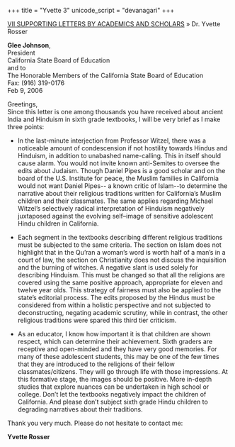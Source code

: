 +++
title = "Yvette 3"
unicode_script = "devanagari"
+++


[VII SUPPORTING LETTERS BY ACADEMICS AND SCHOLARS](/web/20110525204802/http://www.letindiadevelop.org/irochtc/07.shtml) » Dr. Yvette Rosser


**Glee Johnson**,  
President  
California State Board of Education  
and to  
The Honorable Members of the California State Board of Education  
Fax: (916) 319-0176  
Feb 9, 2006

Greetings,  
Since this letter is one among thousands you have received about ancient India and Hinduism in sixth grade textbooks, I will be very brief as I make three points:

- In the last-minute interjection from Professor Witzel, there was a noticeable amount of condescension if not hostility towards Hindus and Hinduism, in addition to unabashed name-calling. This in itself should cause alarm. You would not invite known anti-Semites to oversee the edits about Judaism. Though Daniel Pipes is a good scholar and on the board of the U.S. Institute for peace, the Muslim families in California would not want Daniel Pipes-- a known critic of Islam--to determine the narrative about their religious traditions written for California’s Muslim children and their classmates. The same applies regarding Michael Witzel’s selectively radical interpretation of Hinduism negatively juxtaposed against the evolving self–image of sensitive adolescent Hindu children in California.

- Each segment in the textbooks describing different religious traditions must be subjected to the same criteria. The section on Islam does not highlight that in the Qu’ran a woman’s word is worth half of a man’s in a court of law, the section on Christianity does not discuss the inquisition and the burning of witches. A negative slant is used solely for describing Hinduism. This must be changed so that all the religions are covered using the same positive approach, appropriate for eleven and twelve year olds. This strategy of fairness must also be applied to the state’s editorial process. The edits proposed by the Hindus must be considered from within a holistic perspective and not subjected to deconstructing, negating academic scrutiny, while in contrast, the other religious traditions were spared this third tier criticism.

- As an educator, I know how important it is that children are shown respect, which can determine their achievement. Sixth graders are receptive and open-minded and they have very good memories. For many of these adolescent students, this may be one of the few times that they are introduced to the religions of their fellow classmates/citizens. They will go through life with those impressions. At this formative stage, the images should be positive. More in-depth studies that explore nuances can be undertaken in high school or college. Don’t let the textbooks negatively impact the children of California. And please don’t subject sixth grade Hindu children to degrading narratives about their traditions.


Thank you very much. Please do not hesitate to contact me:

**Yvette Rosser**